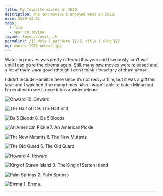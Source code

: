 ```yaml
---
title: My favorite movies of 2020
description: The ten movies I enjoyed most in 2020.
date: 2020-12-31
tags: 
  - film
  - year in review
layout: layouts/post.njk
permalink: /{{ date | pathDate }}/{{ title | slug }}/
og: movies-2020-onward.jpg
---
```


Watching movies was pretty different this year and I seriously can’t wait until I can go to the cinema again. Still, many new movies were released and a lot of them were good (though I don’t think I _loved_ any of them either).

I didn’t include Hamilton here since it’s not _really_ a film, but it was a gift this year and I watched it so many times. Also I wasn’t able to catch Minari but I’m excited to see it once it has a wider release.

![Onward](https://lynnandtonic.com/images/blog/movies-2020-onward.jpg) 10. Onward

![The Half of It](https://lynnandtonic.com/images/blog/movies-2020-the-half-of-it.jpg) 9. The Half of It

![Da 5 Bloods](https://lynnandtonic.com/images/blog/movies-2020-da-5-bloods.jpg) 8. Da 5 Bloods

![An American Pickle](https://lynnandtonic.com/images/blog/movies-2020-an-american-pickle.jpg) 7. An American Pickle

![The New Mutants](https://lynnandtonic.com/images/blog/movies-2020-the-new-mutants.jpg) 6. The New Mutants

![The Old Guard](https://lynnandtonic.com/images/blog/movies-2020-the-old-guard.jpg) 5. The Old Guard

![Howard](https://lynnandtonic.com/images/blog/movies-2020-howard.jpg) 4. Howard

![King of Staten Island](https://lynnandtonic.com/images/blog/movies-2020-king-of-staten-island.jpg) 3. The King of Staten Island

![Palm Springs](https://lynnandtonic.com/images/blog/movies-2020-palm-springs.jpg) 2. Palm Springs

![Emma](https://lynnandtonic.com/images/blog/movies-2020-emma.jpg) 1. Emma.

---
